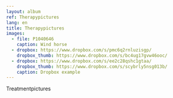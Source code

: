 ```yaml
---
layout: album
ref: Therapypictures
lang: en
title: Therapypictures
images:
  - file: P1040646
    caption: Wind horse
  - dropbox: https://www.dropbox.com/s/pmc6q2rnluzisgp/
    dropbox_thumb: https://www.dropbox.com/s/bc4ug17gvw46ooc/
  - dropbox: https://www.dropbox.com/s/ee2c28qshc1gtaa/
    dropbox_thumb: https://www.dropbox.com/s/scybrly5nsg013b/
    caption: Dropbox example
---
```


Treatmentpictures
